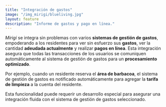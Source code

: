 ```yaml
---
title: "Integración de gastos"
image: "/img_mirigi/blueliving.jpg"
layout: feature
description: "Informe de gastos y pago en línea."
---
```


*Mirigi* se integra sin problemas con varios **sistemas de gestión de gastos**, empoderando a los residentes para ver sin esfuerzo sus **gastos**, ver la cantidad **adeudada actualmente** y realizar **pagos en línea**. Esta integración asegura que todas las transacciones de los usuarios se comuniquen automáticamente al sistema de gestión de gastos para un **procesamiento optimizado**.

Por ejemplo, cuando un residente reserva el **área de barbacoa**, el sistema de gestión de gastos es notificado automáticamente para agregar la **tarifa de limpieza** a la cuenta del residente. 

Esta funcionalidad puede requerir un desarrollo especial para asegurar una integración fluida con el sistema de gestión de gastos seleccionado.



